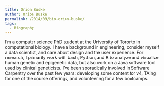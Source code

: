 ```yaml
---
title: Orion Buske
author: Orion Buske
permalink: /2014/09/bio-orion-buske/
tags:
  - Biography
---
```

I&#8217;m a computer science PhD student at the University of Toronto in computational biology. I have a background in engineering, consider myself a data scientist, and care about design and the user experience. For research, I primarily work with bash, Python, and R to analyze and visualize human genetic and epigenetic data, but also work on a Java software tool used by clinical geneticists. I&#8217;ve been sporadically involved in Software Carpentry over the past few years: developing some content for v4, TAing for one of the course offerings, and volunteering for a few bootcamps.
